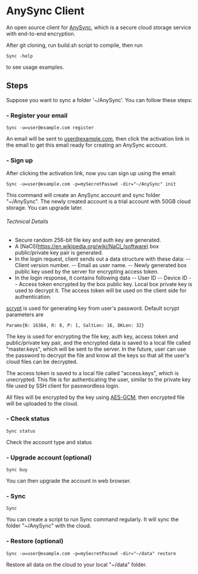 # AnySync Client 

An open source client for [AnySync](https://anysync.net), which is 
a secure cloud storage service with end-to-end encryption.

After git cloning, run build.sh script to compile, then run

`Sync -help`

to see usage examples.

## Steps 

Suppose you want to sync a folder '~/AnySync'. You can follow these steps:

### - Register your email

`Sync -u=user@example.com register`

An email will be sent to user@example.com, then click the activation link in the email
to get this email ready for creating an AnySync account.

### - Sign up

After clicking the activation link, now you can sign up using the email:

`Sync -u=user@example.com -p=mySecretPasswd -dir="~/AnySync" init`

This command will create an AnySync account and sync folder "~/AnySync".
The newly created account is a trial account with 50GB cloud storage. You can upgrade later.

###### Technical Details
- Secure random 256-bit file key and auth key are generated.
- A [NaCl](https://en.wikipedia.org/wiki/NaCl_(software) box public/private key pair is generated.
- In the login request, client sends out a data structure with these data:
-- Client version number.
-- Email as user name.
-- Newly generated box public key used by the server for encrypting access token.
- In the login response, it contains following data
-- User ID
-- Device ID
-- Access token encrypted by the box public key. Local box private key is used to decrypt it. The access token will be used on the client side for authentication.

[scrypt](https://en.wikipedia.org/wiki/Scrypt "scrypt") is used for generating key from user's password. Default scrypt parameters are 

`Params{N: 16384, R: 8, P: 1, SaltLen: 16, DKLen: 32}`

The key is used for encrypting the file key, auth key, access token and public/private key pair, and the encrypted data is saved to a local file called "master.keys", which will be sent to the server. In the future, user can use the password to decrypt the file and know all the keys so that all the user's cloud files can be decrypted.

The access token is saved to a local file called "access.keys", which is unecrypted. This file is for authenticating the user, similar to the private key file used by SSH client for passwordless login.

All files will be encrypted by the key using [AES-GCM](https://en.wikipedia.org/wiki/Galois/Counter_Mode "AES-GCM"), then encrypted file will be uploaded to the cloud.

### - Check status

`Sync status`

Check the account type and status

### - Upgrade account (optional)

`Sync buy`

You can then upgrade the account in web browser.

### - Sync

`Sync`

You can create a script to run Sync command regularly. It will sync the folder "~/AnySync" with the cloud.

### - Restore (optional)

`Sync -u=user@example.com -p=mySecretPasswd -dir="~/data" restore` 

Restore all data on the cloud to your local "~/data" folder.

